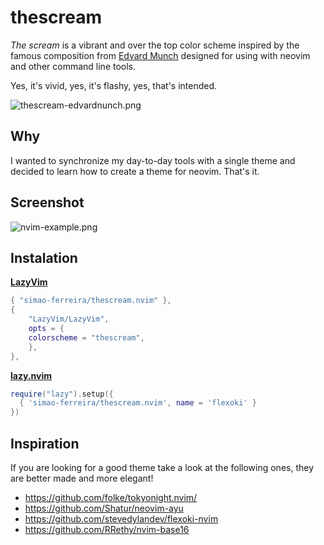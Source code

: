 # thescream

*The scream* is a vibrant and over the top color scheme inspired by the famous composition
from [Edvard Munch](https://en.wikipedia.org/wiki/The_Scream) designed for using with neovim and other command line
tools.

Yes, it's vivid, yes, it's flashy, yes, that's intended.

![thescream-edvardnunch.png](https://github.com/simao-ferreira/thescream.nvim/blob/main/assets%2Fthescream-edvardnunch.png)

## Why

I wanted to synchronize my day-to-day tools with a single theme and decided to learn how to create a theme for neovim. That's it.

## Screenshot

![nvim-example.png](https://github.com/simao-ferreira/thescream.nvim/blob/main/assets%2Fnvim-example.png)

## Instalation

**[LazyVim](https://github.com/LazyVim/LazyVim)**

```lua
{ "simao-ferreira/thescream.nvim" },
{
    "LazyVim/LazyVim",
    opts = {
    colorscheme = "thescream",
    },
},
```

**[lazy.nvim](https://github.com/folke/lazy.nvim)**

```lua
require("lazy").setup({
  { 'simao-ferreira/thescream.nvim', name = 'flexoki' }
})
```

## Inspiration

If you are looking for a good theme take a look at the following ones, they are better made and more elegant!

- <https://github.com/folke/tokyonight.nvim/>
- <https://github.com/Shatur/neovim-ayu>
- <https://github.com/stevedylandev/flexoki-nvim>
- <https://github.com/RRethy/nvim-base16>

